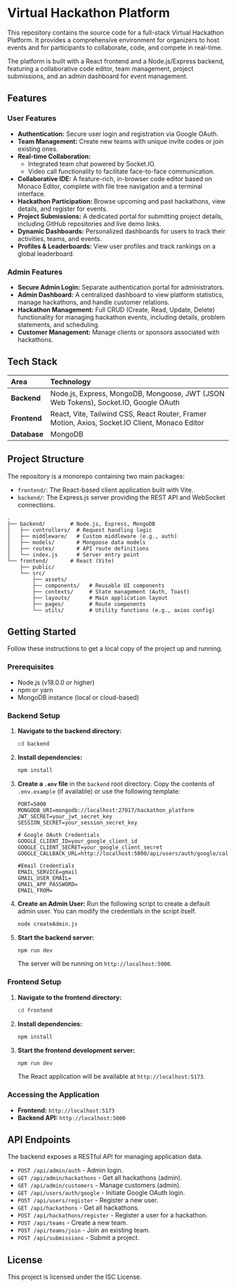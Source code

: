 # Virtual Hackathon Platform

This repository contains the source code for a full-stack Virtual Hackathon Platform. It provides a comprehensive environment for organizers to host events and for participants to collaborate, code, and compete in real-time.

The platform is built with a React frontend and a Node.js/Express backend, featuring a collaborative code editor, team management, project submissions, and an admin dashboard for event management.

## Features

### User Features
- **Authentication:** Secure user login and registration via Google OAuth.
- **Team Management:** Create new teams with unique invite codes or join existing ones.
- **Real-time Collaboration:**
    - Integrated team chat powered by Socket.IO.
    - Video call functionality to facilitate face-to-face communication.
- **Collaborative IDE:** A feature-rich, in-browser code editor based on Monaco Editor, complete with file tree navigation and a terminal interface.
- **Hackathon Participation:** Browse upcoming and past hackathons, view details, and register for events.
- **Project Submissions:** A dedicated portal for submitting project details, including GitHub repositories and live demo links.
- **Dynamic Dashboards:** Personalized dashboards for users to track their activities, teams, and events.
- **Profiles & Leaderboards:** View user profiles and track rankings on a global leaderboard.

### Admin Features
- **Secure Admin Login:** Separate authentication portal for administrators.
- **Admin Dashboard:** A centralized dashboard to view platform statistics, manage hackathons, and handle customer relations.
- **Hackathon Management:** Full CRUD (Create, Read, Update, Delete) functionality for managing hackathon events, including details, problem statements, and scheduling.
- **Customer Management:** Manage clients or sponsors associated with hackathons.

## Tech Stack

| Area      | Technology                                                                                                    |
| :-------- | :------------------------------------------------------------------------------------------------------------ |
| **Backend** | Node.js, Express, MongoDB, Mongoose, JWT (JSON Web Tokens), Socket.IO, Google OAuth                           |
| **Frontend**| React, Vite, Tailwind CSS, React Router, Framer Motion, Axios, Socket.IO Client, Monaco Editor                |
| **Database**| MongoDB                                                                                                       |

## Project Structure

The repository is a monorepo containing two main packages:

-   `frontend/`: The React-based client application built with Vite.
-   `backend/`: The Express.js server providing the REST API and WebSocket connections.

```
.
├── backend/        # Node.js, Express, MongoDB
│   ├── controllers/  # Request handling logic
│   ├── middleware/   # Custom middleware (e.g., auth)
│   ├── models/       # Mongoose data models
│   ├── routes/       # API route definitions
│   └── index.js      # Server entry point
└── frontend/       # React (Vite)
    ├── public/
    └── src/
        ├── assets/
        ├── components/   # Reusable UI components
        ├── contexts/     # State management (Auth, Toast)
        ├── layouts/      # Main application layout
        ├── pages/        # Route components
        └── utils/        # Utility functions (e.g., axios config)
```

## Getting Started

Follow these instructions to get a local copy of the project up and running.

### Prerequisites
- Node.js (v18.0.0 or higher)
- npm or yarn
- MongoDB instance (local or cloud-based)

### Backend Setup
1.  **Navigate to the backend directory:**
    ```bash
    cd backend
    ```

2.  **Install dependencies:**
    ```bash
    npm install
    ```

3.  **Create a `.env` file** in the `backend` root directory. Copy the contents of `.env.example` (if available) or use the following template:
    ```env
    PORT=5000
    MONGODB_URI=mongodb://localhost:27017/hackathon_platform
    JWT_SECRET=your_jwt_secret_key
    SESSION_SECRET=your_session_secret_key

    # Google OAuth Credentials
    GOOGLE_CLIENT_ID=your_google_client_id
    GOOGLE_CLIENT_SECRET=your_google_client_secret
    GOOGLE_CALLBACK_URL=http://localhost:5000/api/users/auth/google/callback

    #Email Credentials
    EMAIL_SERVICE=gmail
    GMAIL_USER_EMAIL=
    GMAIL_APP_PASSWORD=
    EMAIL_FROM=
    ```

4.  **Create an Admin User:** Run the following script to create a default admin user. You can modify the credentials in the script itself.
    ```bash
    node createAdmin.js
    ```

5.  **Start the backend server:**
    ```bash
    npm run dev
    ```
    The server will be running on `http://localhost:5000`.

### Frontend Setup
1.  **Navigate to the frontend directory:**
    ```bash
    cd frontend
    ```

2.  **Install dependencies:**
    ```bash
    npm install
    ```

3.  **Start the frontend development server:**
    ```bash
    npm run dev
    ```
    The React application will be available at `http://localhost:5173`.

### Accessing the Application
-   **Frontend:** `http://localhost:5173`
-   **Backend API:** `http://localhost:5000`

## API Endpoints

The backend exposes a RESTful API for managing application data.

-   `POST /api/admin/auth` - Admin login.
-   `GET /api/admin/hackathons` - Get all hackathons (admin).
-   `GET /api/admin/customers` - Manage customers (admin).
-   `GET /api/users/auth/google` - Initiate Google OAuth login.
-   `POST /api/users/register` - Register a new user.
-   `GET /api/hackathons` - Get all hackathons.
-   `POST /api/hackathons/register` - Register a user for a hackathon.
-   `POST /api/teams` - Create a new team.
-   `POST /api/teams/join` - Join an existing team.
-   `POST /api/submissions` - Submit a project.

## License
This project is licensed under the ISC License.
